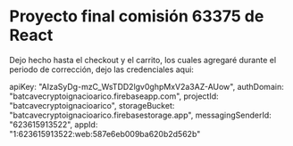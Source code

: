 # Proyecto final comisión 63375 de React

Dejo hecho hasta el checkout y el carrito, los cuales agregaré durante el periodo de corrección, dejo las credenciales aqui:

 apiKey: "AIzaSyDg-mzC_WsTDD2lgv0ghpMxV2a3AZ-AUow",
  authDomain: "batcavecryptoignacioarico.firebaseapp.com",
  projectId: "batcavecryptoignacioarico",
  storageBucket: "batcavecryptoignacioarico.firebasestorage.app",
  messagingSenderId: "623615913522",
  appId: "1:623615913522:web:587e6eb009ba620b2d562b"
